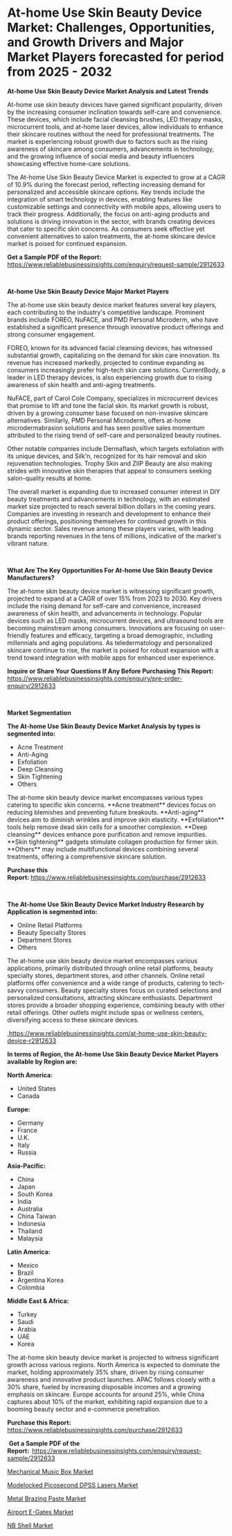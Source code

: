 <p><h1>At-home Use Skin Beauty Device Market: Challenges, Opportunities, and Growth Drivers and Major Market Players forecasted for period from 2025 - 2032</h1></p><p><strong>At-home Use Skin Beauty Device Market Analysis and Latest Trends</strong></p>
<p><p>At-home use skin beauty devices have gained significant popularity, driven by the increasing consumer inclination towards self-care and convenience. These devices, which include facial cleansing brushes, LED therapy masks, microcurrent tools, and at-home laser devices, allow individuals to enhance their skincare routines without the need for professional treatments. The market is experiencing robust growth due to factors such as the rising awareness of skincare among consumers, advancements in technology, and the growing influence of social media and beauty influencers showcasing effective home-care solutions.</p><p>The At-home Use Skin Beauty Device Market is expected to grow at a CAGR of 10.9% during the forecast period, reflecting increasing demand for personalized and accessible skincare options. Key trends include the integration of smart technology in devices, enabling features like customizable settings and connectivity with mobile apps, allowing users to track their progress. Additionally, the focus on anti-aging products and solutions is driving innovation in the sector, with brands creating devices that cater to specific skin concerns. As consumers seek effective yet convenient alternatives to salon treatments, the at-home skincare device market is poised for continued expansion.</p></p>
<p><strong>Get a Sample PDF of the Report:&nbsp;</strong> <a href="https://www.reliablebusinessinsights.com/enquiry/request-sample/2912633?utm_campaign=2446&utm_medium=2&utm_source=Github&utm_content=ia&utm_term=12032025&utm_id=at-home-use-skin-beauty-device">https://www.reliablebusinessinsights.com/enquiry/request-sample/2912633</a></p>
<p>&nbsp;</p>
<p><strong>At-home Use Skin Beauty Device Major Market Players</strong></p>
<p><p>The at-home use skin beauty device market features several key players, each contributing to the industry's competitive landscape. Prominent brands include FOREO, NuFACE, and PMD Personal Microderm, who have established a significant presence through innovative product offerings and strong consumer engagement.</p><p>FOREO, known for its advanced facial cleansing devices, has witnessed substantial growth, capitalizing on the demand for skin care innovation. Its revenue has increased markedly, projected to continue expanding as consumers increasingly prefer high-tech skin care solutions. CurrentBody, a leader in LED therapy devices, is also experiencing growth due to rising awareness of skin health and anti-aging treatments.</p><p>NuFACE, part of Carol Cole Company, specializes in microcurrent devices that promise to lift and tone the facial skin. Its market growth is robust, driven by a growing consumer base focused on non-invasive skincare alternatives. Similarly, PMD Personal Microderm, offers at-home microdermabrasion solutions and has seen positive sales momentum attributed to the rising trend of self-care and personalized beauty routines.</p><p>Other notable companies include Dermaflash, which targets exfoliation with its unique devices, and Silk'n, recognized for its hair removal and skin rejuvenation technologies. Trophy Skin and ZIIP Beauty are also making strides with innovative skin therapies that appeal to consumers seeking salon-quality results at home.</p><p>The overall market is expanding due to increased consumer interest in DIY beauty treatments and advancements in technology, with an estimated market size projected to reach several billion dollars in the coming years. Companies are investing in research and development to enhance their product offerings, positioning themselves for continued growth in this dynamic sector. Sales revenue among these players varies, with leading brands reporting revenues in the tens of millions, indicative of the market's vibrant nature.</p></p>
<p>&nbsp;</p>
<p><strong>What Are The Key Opportunities For At-home Use Skin Beauty Device Manufacturers?</strong></p>
<p><p>The at-home skin beauty device market is witnessing significant growth, projected to expand at a CAGR of over 15% from 2023 to 2030. Key drivers include the rising demand for self-care and convenience, increased awareness of skin health, and advancements in technology. Popular devices such as LED masks, microcurrent devices, and ultrasound tools are becoming mainstream among consumers. Innovations are focusing on user-friendly features and efficacy, targeting a broad demographic, including millennials and aging populations. As teledermatology and personalized skincare continue to rise, the market is poised for robust expansion with a trend toward integration with mobile apps for enhanced user experience.</p></p>
<p><strong>Inquire or Share Your Questions If Any Before Purchasing This Report:</strong> <a href="https://www.reliablebusinessinsights.com/enquiry/pre-order-enquiry/2912633?utm_campaign=2446&utm_medium=2&utm_source=Github&utm_content=ia&utm_term=12032025&utm_id=at-home-use-skin-beauty-device">https://www.reliablebusinessinsights.com/enquiry/pre-order-enquiry/2912633</a></p>
<p>&nbsp;</p>
<p><strong>Market Segmentation</strong></p>
<p><strong>The At-home Use Skin Beauty Device Market Analysis by types is segmented into:</strong></p>
<p><ul><li>Acne Treatment</li><li>Anti-Aging</li><li>Exfoliation</li><li>Deep Cleansing</li><li>Skin Tightening</li><li>Others</li></ul></p>
<p><p>The at-home skin beauty device market encompasses various types catering to specific skin concerns. **Acne treatment** devices focus on reducing blemishes and preventing future breakouts. **Anti-aging** devices aim to diminish wrinkles and improve skin elasticity. **Exfoliation** tools help remove dead skin cells for a smoother complexion. **Deep cleansing** devices enhance pore purification and remove impurities. **Skin tightening** gadgets stimulate collagen production for firmer skin. **Others** may include multifunctional devices combining several treatments, offering a comprehensive skincare solution.</p></p>
<p><strong>Purchase this Report:&nbsp;</strong><a href="https://www.reliablebusinessinsights.com/purchase/2912633?utm_campaign=2446&utm_medium=2&utm_source=Github&utm_content=ia&utm_term=12032025&utm_id=at-home-use-skin-beauty-device">https://www.reliablebusinessinsights.com/purchase/2912633</a></p>
<p>&nbsp;</p>
<p><strong>The At-home Use Skin Beauty Device Market Industry Research by Application is segmented into:</strong></p>
<p><ul><li>Online Retail Platforms</li><li>Beauty Specialty Stores</li><li>Department Stores</li><li>Others</li></ul></p>
<p><p>The at-home use skin beauty device market encompasses various applications, primarily distributed through online retail platforms, beauty specialty stores, department stores, and other channels. Online retail platforms offer convenience and a wide range of products, catering to tech-savvy consumers. Beauty specialty stores focus on curated selections and personalized consultations, attracting skincare enthusiasts. Department stores provide a broader shopping experience, combining beauty with other retail offerings. Other outlets might include spas or wellness centers, diversifying access to these skincare devices.</p></p>
<p><a href="https://www.reliablebusinessinsights.com/at-home-use-skin-beauty-device-r2912633?utm_campaign=2446&utm_medium=2&utm_source=Github&utm_content=ia&utm_term=12032025&utm_id=at-home-use-skin-beauty-device">&nbsp;https://www.reliablebusinessinsights.com/at-home-use-skin-beauty-device-r2912633</a></p>
<p><strong>In terms of Region, the At-home Use Skin Beauty Device Market Players available by Region are:</strong></p>
<p>
    <p> <strong> North America: </strong>
        <ul>
            <li>United States</li>
            <li>Canada</li>
        </ul>
        </p> 
    <p> <strong> Europe: </strong>
        <ul>
            <li>Germany</li>
            <li>France</li>
            <li>U.K.</li>
            <li>Italy</li>
            <li>Russia</li>
        </ul>
        </p> 
    <p> <strong> Asia-Pacific: </strong>
        <ul>
            <li>China</li>
            <li>Japan</li>
            <li>South Korea</li>
            <li>India</li>
            <li>Australia</li>
            <li>China Taiwan</li>
            <li>Indonesia</li>
            <li>Thailand</li>
            <li>Malaysia</li>
        </ul>
        </p> 
    <p> <strong> Latin America: </strong>
        <ul>
            <li>Mexico</li>
            <li>Brazil</li>
            <li>Argentina Korea</li>
            <li>Colombia</li>
        </ul>
        </p> 
    <p> <strong> Middle East & Africa: </strong>
        <ul>
            <li>Turkey</li>
            <li>Saudi</li>
            <li>Arabia</li>
            <li>UAE</li>
            <li>Korea</li>
        </ul>
    </p>
    </p>
<p><p>The at-home skin beauty device market is projected to witness significant growth across various regions. North America is expected to dominate the market, holding approximately 35% share, driven by rising consumer awareness and innovative product launches. APAC follows closely with a 30% share, fueled by increasing disposable incomes and a growing emphasis on skincare. Europe accounts for around 25%, while China captures about 10% of the market, exhibiting rapid expansion due to a booming beauty sector and e-commerce penetration.</p></p>
<p><strong>Purchase this Report: </strong><a href="https://www.reliablebusinessinsights.com/purchase/2912633?utm_campaign=2446&utm_medium=2&utm_source=Github&utm_content=ia&utm_term=12032025&utm_id=at-home-use-skin-beauty-device">https://www.reliablebusinessinsights.com/purchase/2912633</a></p>
<p>&nbsp;<strong>Get a Sample PDF of the Report:&nbsp;&nbsp;</strong><a href="https://www.reliablebusinessinsights.com/enquiry/request-sample/2912633?utm_campaign=2446&utm_medium=2&utm_source=Github&utm_content=ia&utm_term=12032025&utm_id=at-home-use-skin-beauty-device">https://www.reliablebusinessinsights.com/enquiry/request-sample/2912633</a></p>
<p><strong></strong></p>
<p><p><a href="https://github.com/seherlouize/Market-Research-Report-List-1/blob/main/mechanical-music-box-market.md?utm_campaign=2446&utm_medium=2&utm_source=Github&utm_content=ia&utm_term=12032025&utm_id=at-home-use-skin-beauty-device">Mechanical Music Box Market</a></p><p><a href="https://www.linkedin.com/pulse/in-depth-analysis-size-modelocked-picosecond-dpss-lasers-market-6e4ff?utm_campaign=2446&utm_medium=2&utm_source=Github&utm_content=ia&utm_term=12032025&utm_id=at-home-use-skin-beauty-device">Modelocked Picosecond DPSS Lasers Market</a></p><p><a href="https://github.com/delcirodda4f/Market-Research-Report-List-1/blob/main/metal-brazing-paste-market.md?utm_campaign=2446&utm_medium=2&utm_source=Github&utm_content=ia&utm_term=12032025&utm_id=at-home-use-skin-beauty-device">Metal Brazing Paste Market</a></p><p><a href="https://www.linkedin.com/pulse/market-dynamics-airport-e-gates-89-growth-from-2025-2032-sauee?utm_campaign=2446&utm_medium=2&utm_source=Github&utm_content=ia&utm_term=12032025&utm_id=at-home-use-skin-beauty-device">Airport E-Gates Market</a></p><p><a href="https://www.linkedin.com/pulse/nb-shell-market-size-forecast-anticipated-61-cagr-from-zvzze?utm_campaign=2446&utm_medium=2&utm_source=Github&utm_content=ia&utm_term=12032025&utm_id=at-home-use-skin-beauty-device">NB Shell Market</a></p></p>